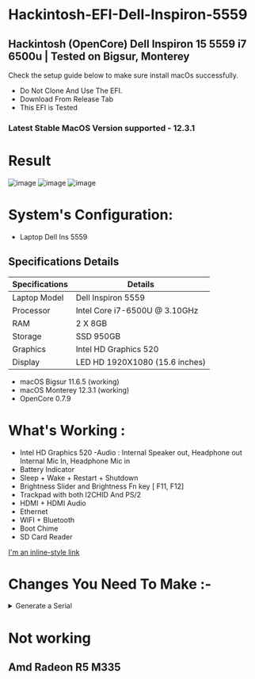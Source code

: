 # Hackintosh-EFI-Dell-Inspiron-5559
## Hackintosh (OpenCore) Dell Inspiron 15 5559 i7 6500u | Tested on Bigsur, Monterey
Check the setup guide below to make sure install macOs successfully.

* Do Not Clone And Use The EFI.
* Download From Release Tab
* This EFI is Tested
### Latest Stable MacOS Version supported - 12.3.1

# Result 
![image](https://user-images.githubusercontent.com/103339137/162864181-12452416-0f3e-4fd3-bea3-62a02c4e23b4.png)
![image](https://user-images.githubusercontent.com/103339137/162856449-2161f3ee-4539-444a-a217-6547cc70bfe5.png)
![image](https://user-images.githubusercontent.com/103339137/162856547-55255ed3-9688-410c-9a41-4ce66a482798.png)

# System's Configuration:

 - Laptop Dell Ins 5559
## Specifications 	Details
| Specifications  | Details                        |
| -------------   | -------------------------------|
| Laptop Model    | Dell Inspiron 5559             |
| Processor       | Intel Core i7-6500U @ 3.10GHz  |
| RAM             | 2 X 8GB                        |
| Storage         | SSD 950GB                      |
| Graphics        | Intel HD Graphics 520          |
| Display         | LED HD 1920X1080 (15.6 inches) |
- macOS Bigsur 11.6.5 (working)
- macOS Monterey 12.3.1 (working)
- OpenCore 0.7.9

#
# What's Working :

- Intel HD Graphics 520
-Audio :
        Internal Speaker out, Headphone out
        Internal Mic In, Headphone Mic in
- Battery Indicator
- Sleep + Wake + Restart + Shutdown
- Brightness Slider and Brightness Fn key [ F11, F12]
- Trackpad with both I2CHID And PS/2
- HDMI + HDMI Audio
- Ethernet
- WIFI + Bluetooth
- Boot Chime
- SD Card Reader

[I'm an inline-style link](https://www.google.com)
# Changes You Need To Make :-
<details><summary>Generate a Serial</summary>
 <ol>1. Download and open [GenSMBIOS](https://github.com/corpnewt/GenSMBIOS/).</ol>
 <ol>2. Select 3 to Genrate SMBios with ROM</ol>
 <ol>3. Now Type "MacBookPro13,2" this will genarate 5 SMBios with ROM</ol>
 <ol>4. Check the Serial validity on [Apple's check coverage](https://checkcoverage.apple.com/in/en/). We have to use only invalid serial</ol>
 <ol>5. Copy the serial in the config
  <p>   - Type Goes in Generic -> SystemProductName</p>
  <p>   - Serial goes in Generic -> SystemSerialNumber</p>
  <p>   - Board Serial goes in Generic -> MLB</li>
  <p>   - SmUUID part goes in Generic -> SystemUUID</p>
  <p>   - Apple Rom goes in Generic -> ROM</ul></p>
 </ol>
 </details>
 
# Not working
## Amd Radeon R5 M335
